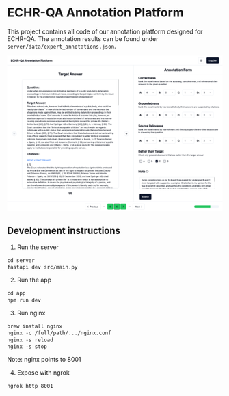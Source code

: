 # ECHR-QA Annotation Platform

This project contains all code of our annotation platform designed for ECHR-QA.
The annotation results can be found under `server/data/expert_annotations.json`.

![Img of the platform](screenshot.png)

## Development instructions

1. Run the server

```
cd server
fastapi dev src/main.py
```

2. Run the app

```
cd app
npm run dev
```

3. Run nginx

```
brew install nginx
nginx -c /full/path/.../nginx.conf
nginx -s reload
nginx -s stop
```

Note: nginx points to 8001

4. Expose with ngrok

```
ngrok http 8001
```
